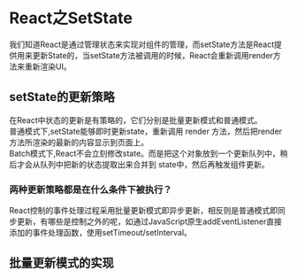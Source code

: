# React之SetState
我们知道React是通过管理状态来实现对组件的管理，而setState方法是React提供用来更新State的，当setState方法被调用的时候，React会重新调用render方法来重新渲染UI。  

## setState的更新策略
在React中状态的更新是有策略的，它们分别是批量更新模式和普通模式。  
普通模式下,setState能够即时更新state，重新调用 render 方法，然后把render方法所渲染的最新的内容显示到页面上。  
Batch模式下,React不会立刻修改state。而是把这个对象放到一个更新队列中，稍后才会从队列中把新的状态提取出来合并到 state中，然后再触发组件更新。

### 两种更新策略都是在什么条件下被执行？
React控制的事件处理过程采用批量更新模式即异步更新，相反则是普通模式即同步更新，有哪些是控制之外的呢，如通过JavaScript原生addEventListener直接添加的事件处理函数，使用setTimeout/setInterval。

## 批量更新模式的实现
